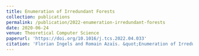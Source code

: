 ```yaml
---
title: Enumeration of Irredundant Forests
collection: publications
permalink: /publication/2022-enumeration-irredundant-forests
date: 2020-06-24
venue: Theoretical Computer Science
paperurl: 'https://doi.org/10.1016/j.tcs.2022.04.033'
citation: 'Florian Ingels and Romain Azaïs. &quot;Enumeration of Irredundant Forests&quot; <i>Theoretical Computer Science</i> (2022).'
---
```

